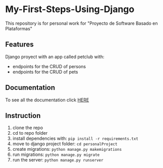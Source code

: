 # My-First-Steps-Using-Django
This repository is for personal work for "Proyecto de Software Basado en Plataformas"

## Features
Django proyect with an app called petclub with:
- endpoints for the CRUD of persons
- endpoints for the CRUD of pets

## Documentation
To see all the documentation click [HERE](https://documenter.getpostman.com/view/19464642/Uyxbpp6W)

## Instruction
1. clone the repo
2. cd to repo folder
3. install dependencies with: ```pip install -r requirements.txt```
4. move to django project folder: ```cd personalProject```
5. create migrations: ```python manage.py makemigrations```
6. run migrations: ```python manage.py migrate```
7. run the server: ```python manage.py runserver```
